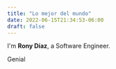 ```yaml
---
title: "Lo mejor del mundo"
date: 2022-06-15T21:34:53-06:00
draft: false
---
```


I'm **Rony Díaz**, a Software Engineer.

Genial 
